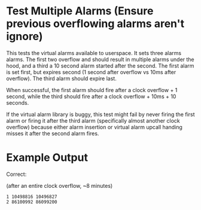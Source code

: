# Test Multiple Alarms (Ensure previous overflowing alarms aren't ignore)

This tests the virtual alarms available to userspace. It sets three
alarms alarms. The first two overflow and should result in multiple
alarms under the hood, and a third a 10 second alarm started after the
second. The first alarm is set first, but expires second (1 second
after overflow vs 10ms after overflow). The third alarm should expire
last.

When successful, the first alarm should fire after a clock overflow +
1 second, while the third should fire after a clock overflow + 10ms +
10 seconds.

If the virtual alarm library is buggy, this test might fail by never
firing the first alarm or firing it after the third alarm
(specifically almost another clock overflow) because either alarm
insertion or virtual alarm upcall handing misses it after the second
alarm fires.

# Example Output

Correct:

(after an entire clock overflow, ~8 minutes)

```
1 10498816 10496827
2 86100992 86099200
```
